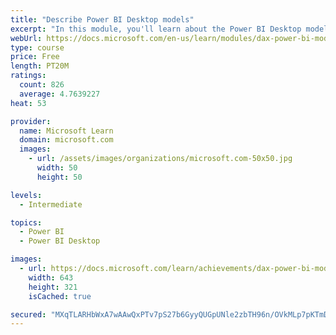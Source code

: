 ```yaml
---
title: "Describe Power BI Desktop models"
excerpt: "In this module, you'll learn about the Power BI Desktop model structure, star schema design basics, analytics queries, and report visual configuration. This module provides a strong foundation on which you can learn to optimize model designs and add model calculations."
webUrl: https://docs.microsoft.com/en-us/learn/modules/dax-power-bi-models/
type: course
price: Free
length: PT20M
ratings:
  count: 826
  average: 4.7639227
heat: 53

provider:
  name: Microsoft Learn
  domain: microsoft.com
  images:
    - url: /assets/images/organizations/microsoft.com-50x50.jpg
      width: 50
      height: 50

levels:
  - Intermediate

topics:
  - Power BI
  - Power BI Desktop

images:
  - url: https://docs.microsoft.com/learn/achievements/dax-power-bi-models-social.png
    width: 643
    height: 321
    isCached: true

secured: "MXqTLARHbWxA7wAAwQxPTv7pS27b6GyyQUGpUNle2zbTH96n/OVkMLp7pKTmDc4oG4hcB8KsTQ8ojToCFy9eZz6OJLbf+8ldNnM4Jy6j6GwEKTBFgOIYWHQPXSLuOzsDO44qzWgCDyf6WWkOefaH+JHsU0pOB7MqDN45BZ2uIsZagV72EiSavPCYsWQVzbgHs1tD8EZvN/k88JQqG+yR3GLmQMygzVIpalQ+TvKMgD/D6jFGF24WdsNGE/alz86nNSP7nxPFz0VxbBRBnlZeEKPNaWLz9bb6OrVo6AA2G2MmxNNesi32k7u4dWVHYF59yn6pTbfEZPrhzbzpSei7e8UDZXAKvG+tv0kB+z7pNiVGZN6HcLzdDpfkaJ+J8dOXxHjG5QmuCHJmKGzpkB4TkwrTV89nV34OvsO3zZ/0sXE=;em8ATQn0O866X7h+ifGnsA=="
---
```


